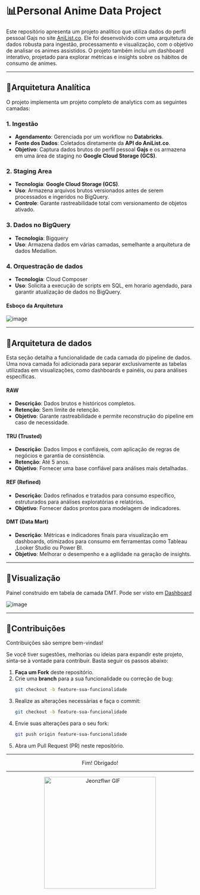 # **📊Personal Anime Data Project**

Este repositório apresenta um projeto analítico que utiliza dados do perfil pessoal Gajs no site [AniList.co](https://anilist.co). Ele foi desenvolvido com uma arquitetura de dados robusta para ingestão, processamento e visualização, com o objetivo de analisar os animes assistidos. O projeto também inclui um dashboard interativo, projetado para explorar métricas e insights sobre os hábitos de consumo de animes.

---

## **🎌Arquitetura Analítica**

O projeto implementa um projeto completo de analytics com as seguintes camadas:

### **1. Ingestão**
- **Agendamento**: Gerenciada por um workflow no **Databricks**.
- **Fonte dos Dados**: Coletados diretamente da **API do AniList.co**.
- **Objetivo**: Captura dados brutos do perfil pessoal **Gajs** e os armazena em uma área de staging no **Google Cloud Storage (GCS)**.

### **2. Staging Area**
- **Tecnologia**: **Google Cloud Storage (GCS)**.
- **Uso**: Armazena arquivos brutos versionados antes de serem processados e ingeridos no BigQuery.
- **Controle**: Garante rastreabilidade total com versionamento de objetos ativado.

### **3. Dados no BigQuery**
- **Tecnologia**: Bigquery
- **Uso**: Armazena dados em várias camadas, semelhante a arquitetura de dados Medallion.

### **4. Orquestração de dados**
- **Tecnologia**: Cloud Composer
- **Uso**: Solicita a execução de scripts em SQL, em horario agendado, para garantir atualização de dados no BigQuery.

#### Esboço da Arquitetura
![image](https://github.com/user-attachments/assets/0e06b4a4-3f52-43a7-b9c3-a93dcca81690)




---

## **🎌Arquitetura de dados**

Esta seção detalha a funcionalidade de cada camada do pipeline de dados. Uma nova camada foi adicionada para separar exclusivamente as tabelas utilizadas em visualizações, como dashboards e painéis, ou para análises específicas.

#### **RAW**
- **Descrição**: Dados brutos e históricos completos.
- **Retenção**: Sem limite de retenção.
- **Objetivo**: Garante rastreabilidade e permite reconstrução do pipeline em caso de necessidade.

#### **TRU (Trusted)**
- **Descrição**: Dados limpos e confiáveis, com aplicação de regras de negócios e garantia de consistência.
- **Retenção**: Até 5 anos.
- **Objetivo**: Fornecer uma base confiável para análises mais detalhadas.

#### **REF (Refined)**
- **Descrição**: Dados refinados e tratados para consumo específico, estruturados para análises exploratórias e relatórios.
- **Objetivo**: Fornecer dados prontos para modelagem de indicadores.

#### DMT (Data Mart) 
- **Descrição**: Métricas e indicadores finais para visualização em dashboards, otimizados para consumo em ferramentas como Tableau ,Looker Studio ou Power BI.
- **Objetivo**: Melhorar o desempenho e a agilidade na geração de insights.

---

## **🎌Visualização**
Painel construido em tabela de camada DMT.
Pode ser visto em [Dashboard](https://public.tableau.com/app/profile/felipe.lemos.scudeller/viz/Minhahistoriacomanimes/VisaoGeral?publish=yes) 

![image](https://github.com/user-attachments/assets/b614528a-29cf-4997-8775-ec08c5dba759)


---

## **🎌Contribuições**

Contribuições são sempre bem-vindas! 

Se você tiver sugestões, melhorias ou ideias para expandir este projeto, sinta-se à vontade para contribuir. Basta seguir os passos abaixo:

1. **Faça um Fork** deste repositório.
2. Crie uma **branch** para a sua funcionalidade ou correção de bug:
   ```bash
   git checkout -b feature-sua-funcionalidade
3. Realize as alterações necessárias e faça o commit:
   ```bash
   git checkout -b feature-sua-funcionalidade
4. Envie suas alterações para o seu fork:
   ```bash
   git push origin feature-sua-funcionalidade
5. Abra um Pull Request (PR) neste repositório.


---
<div align="center">
  Fim! 
Obrigado!
</div>

---

<div align="center">
  <img src="https://media1.tenor.com/m/xk1Dypa4ZDkAAAAd/jeonzflwr.gif" alt="Jeonzflwr GIF" width="300" height="300" />
</div>




